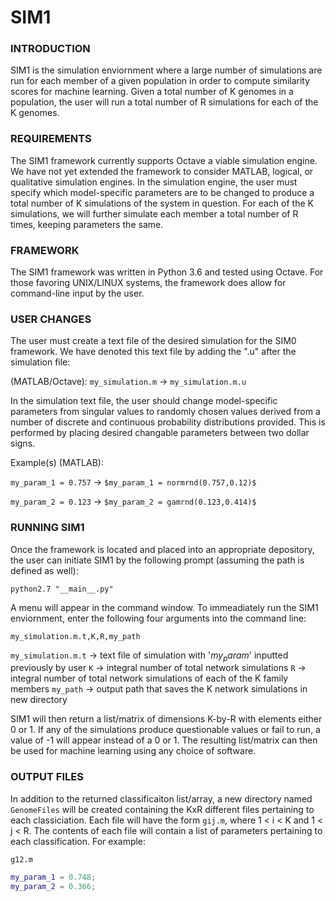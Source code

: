 # SIM1

### INTRODUCTION

SIM1 is the simulation enviornment where a large number of simulations are run for each member of 
a given population in order to compute similarity scores for machine learning. Given a total number of K
genomes in a population, the user will run a total number of R simulations for each of the K genomes. 

### REQUIREMENTS

The SIM1 framework currently supports Octave a viable simulation engine. We have not yet extended the framework to consider MATLAB, logical, or qualitative simulation engines. In the simulation engine, the user must specify which model-specific parameters are to be changed to produce a total number of K simulations of the system in question. For each of the K simulations, we will further simulate each member a total number of R times, keeping parameters the same.

### FRAMEWORK

The SIM1 framework was written in Python 3.6 and tested using Octave. For those favoring UNIX/LINUX systems, the framework does allow for command-line input by the user.

### USER CHANGES

The user must create a text file of the desired simulation for the SIM0 framework. We have denoted this text file by adding the ".u" after the simulation file:

(MATLAB/Octave): `my_simulation.m` -> `my_simulation.m.u`

In the simulation text file, the user should change model-specific parameters from singular values to randomly chosen values derived from a number of discrete and continuous probability distributions provided. This is performed by placing desired changable parameters between two dollar signs. 

Example(s) (MATLAB):

`my_param_1 = 0.757` -> `$my_param_1 = normrnd(0.757,0.12)$`

`my_param_2 = 0.123` -> `$my_param_2 = gamrnd(0.123,0.414)$`

### RUNNING SIM1

Once the framework is located and placed into an appropriate depository, the user can initiate SIM1 by 
the following prompt (assuming the path is defined as well):

`python2.7 "__main__.py"`

A menu will appear in the command window. To immeadiately run the SIM1 enviornment, enter the following four arguments into the command line:

`my_simulation.m.t,K,R,my_path`

`my_simulation.m.t` -> text file of simulation with '$my_param$' inputted previously by user
`K` -> integral number of total network simulations
`R` -> integral number of total network simulations of each of the K family members
`my_path` -> output path that saves the K network simulations in new directory

SIM1 will then return a list/matrix of dimensions K-by-R with elements either 0 or 1. If any of the simulations produce questionable values or fail to run, a value of -1 will appear instead of a 0 or 1. The resulting list/matrix can then be used for machine learning using any choice of software.


### OUTPUT FILES
In addition to the returned classificaiton list/array, a new directory named `GenomeFiles` will be created containing the KxR different files pertaining to each classiciation. Each file will have the form `gij.m`, where 1 < i < K and 1 < j < R.
The contents of each file will contain a list of parameters pertaining to each classification. For example:

`g12.m`
```MATLAB
my_param_1 = 0.748;
my_param_2 = 0.366;
```


